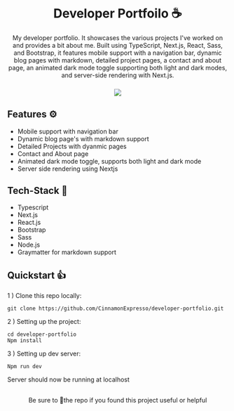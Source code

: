 <h1 align="center">Developer Portfoilo ☕</h1>

<p align="center">My developer portfolio. It showcases the various projects I've worked on and provides a bit about me. Built using TypeScript, Next.js, React, Sass, and Bootstrap, it features mobile support with a navigation bar, dynamic blog pages with markdown, detailed project pages, a contact and about page, an animated dark mode toggle supporting both light and dark modes, and server-side rendering with Next.js.</p>

<h3 align="center"><a href="https://www.pumped.dev/"><img src="https://img.shields.io/badge/Preview-26c418?style=for-the-badge&logo=mongodb&logoColor=white"></img></a></h3>

## Features ⚙️
- Mobile support with navigation bar
- Dynamic blog page's with markdown support
- Detailed Projects with dyanmic pages
- Contact and About page
- Animated dark mode toggle, supports both light and dark mode
- Server side rendering using Nextjs

## Tech-Stack 📝
- Typescript
- Next.js
- React.js
- Bootstrap
- Sass
- Node.js
- Graymatter for markdown support

## Quickstart 👍
1 ) Clone this repo locally:

```
git clone https://github.com/CinnamonExpresso/developer-portfolio.git
```

2 ) Setting up the project:

```
cd developer-portfolio
Npm install
```

3 ) Setting up dev server:

```
Npm run dev
```

Server should now be running at localhost

##
<p align="center">Be sure to 🌟the repo if you found this project useful or helpful</p>
